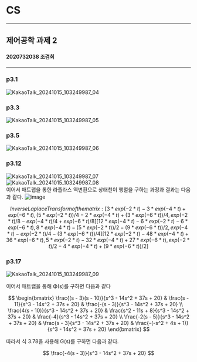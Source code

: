 # CS
---
## 제어공학 과제 2
#### 2020732038 조겸희

---
### p3.1
![KakaoTalk_20241015_103249987_04](https://github.com/user-attachments/assets/a83fe850-6330-48a0-987c-caca1fe099f4)   

### p3.3
![KakaoTalk_20241015_103249987_05](https://github.com/user-attachments/assets/b04ff2a7-a0e9-4848-995d-1cdd68f3be72)

### p3.5
![KakaoTalk_20241015_103249987_06](https://github.com/user-attachments/assets/270215c4-9dcc-4211-a556-32d37594193b)

### p3.12
![KakaoTalk_20241015_103249987_07](https://github.com/user-attachments/assets/8897dc0c-661b-4b20-ba85-3a4495d10871)
![KakaoTalk_20241015_103249987_08](https://github.com/user-attachments/assets/fbd48217-878e-48af-b23a-05bde7093cb4)   
이어서 매트랩을 통한 라플라스 역변환으로 상태천이 행렬을 구하는 과정과 결과는 다음과 같다.
![image](https://github.com/user-attachments/assets/10fef046-53c6-47c0-a064-9f456f4b1421)

$$
Inverse Laplace Transform of the matrix:
[     3*exp(-2*t) - 3*exp(-4*t) + exp(-6*t), (5*exp(-2*t))/4 - 2*exp(-4*t) + (3*exp(-6*t))/4,     exp(-2*t)/8 - exp(-4*t)/4 + exp(-6*t)/8]
[  12*exp(-4*t) - 6*exp(-2*t) - 6*exp(-6*t), 8*exp(-4*t) - (5*exp(-2*t))/2 - (9*exp(-6*t))/2,   exp(-4*t) - exp(-2*t)/4 - (3*exp(-6*t))/4]
[12*exp(-2*t) - 48*exp(-4*t) + 36*exp(-6*t),       5*exp(-2*t) - 32*exp(-4*t) + 27*exp(-6*t), exp(-2*t)/2 - 4*exp(-4*t) + (9*exp(-6*t))/2]
$$

### p3.17
![KakaoTalk_20241015_103249987_09](https://github.com/user-attachments/assets/802e1bd8-0cea-4ec5-996a-f1b7fb2d4d85)

이어서 매트랩을 통해 Φ(s)를 구하면 다음과 같다   

$$
\begin{bmatrix}
\frac{(s - 3)(s - 10)}{s^3 - 14s^2 + 37s + 20} & \frac{s - 11}{s^3 - 14s^2 + 37s + 20} & \frac{-(s - 3)}{s^3 - 14s^2 + 37s + 20} \\
\frac{4(s - 10)}{s^3 - 14s^2 + 37s + 20} & \frac{s^2 - 11s + 8}{s^3 - 14s^2 + 37s + 20} & \frac{-4}{s^3 - 14s^2 + 37s + 20} \\
\frac{-2(s - 5)}{s^3 - 14s^2 + 37s + 20} & \frac{s - 3}{s^3 - 14s^2 + 37s + 20} & \frac{-(-s^2 + 4s + 1)}{s^3 - 14s^2 + 37s + 20}
\end{bmatrix}
$$   

따라서 식 3.78을 사용해 G(s)를 구하면 다음과 같다.   

$$
\frac{-4(s - 3)}{s^3 - 14s^2 + 37s + 20}
$$

